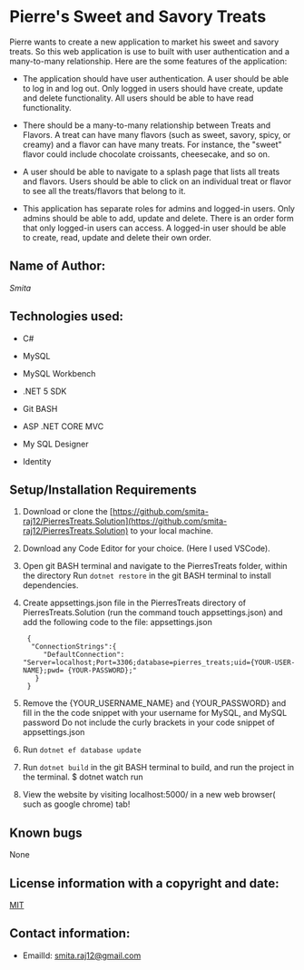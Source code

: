 # Pierre's Sweet and Savory Treats

Pierre wants to create a new application to market his sweet and savory treats. 
So this web application is use to built with user authentication and a many-to-many relationship. Here are the some features of the application:

* The application should have user authentication. A user should be able to log in and log out. Only logged in users should have create, update and delete functionality. All users should be able to have read functionality.

* There should be a many-to-many relationship between Treats and Flavors. A treat can have many flavors (such as sweet, savory, spicy, or creamy) and a flavor can have many treats. For instance, the "sweet" flavor could include chocolate croissants, cheesecake, and so on.

* A user should be able to navigate to a splash page that lists all treats and flavors. Users should be able to click on an individual treat or flavor to see all the treats/flavors that belong to it.

* This application has separate roles for admins and logged-in users. Only admins should be able to add, update and delete. There is an order form that only logged-in users can access. A logged-in user should be able to create, read, update and delete their own order.

## Name of Author:

   _Smita_

## Technologies used:

* C#

* MySQL

* MySQL Workbench

* .NET 5 SDK

* Git BASH

* ASP .NET CORE MVC

* My SQL Designer

* Identity



## Setup/Installation Requirements

1. Download or clone the [https://github.com/smita-raj12/PierresTreats.Solution](https://github.com/smita-raj12/PierresTreats.Solution) to your local machine.

2. Download any Code Editor for your choice. (Here I used VSCode).

3. Open git BASH terminal and navigate to the PierresTreats folder, within the directory
Run `dotnet restore` in the git BASH terminal to install dependencies. 

4. Create appsettings.json file in the PierresTreats directory of PierresTreats.Solution (run the command touch appsettings.json) and add the following code to the file: appsettings.json

      
        {                                                    
         "ConnectionStrings":{                                                          
            "DefaultConnection": "Server=localhost;Port=3306;database=pierres_treats;uid={YOUR-USER-NAME};pwd= {YOUR-PASSWORD};"                                        
          }                                                                                
        }                                                                               

5. Remove the {YOUR_USERNAME_NAME} and {YOUR_PASSWORD} and fill in the the code snippet with your username for MySQL, and MySQL password Do not include the curly brackets in your code snippet of appsettings.json

6. Run  `dotnet ef database update`

6. Run `dotnet build` in the git BASH terminal to build, and run the project in the terminal. $ dotnet watch run

7. View the website by visiting localhost:5000/ in a new web browser( such as google chrome) tab!


## Known bugs

None 

## License information with a copyright and date:

 [MIT](https://opensource.org/licenses/MIT)

## Contact information:
   
* EmailId: smita.raj12@gmail.com

